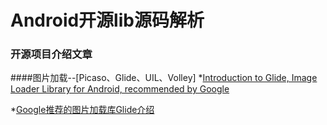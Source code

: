 # Android开源lib源码解析

### 开源项目介绍文章

####图片加载--[Picaso、Glide、UIL、Volley]
*[Introduction to Glide, Image Loader Library for Android, recommended by Google](http://inthecheesefactory.com/blog/get-to-know-glide-recommended-by-google/en)

*[Google推荐的图片加载库Glide介绍](http://blog.csdn.net/jianghejie123/article/details/44725649)